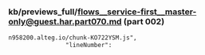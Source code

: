 ### kb/previews_full/flows__service-first__master-only@guest.har.part070.md (part 002)

```md
n958200.alteg.io/chunk-KO722YSM.js",
                "lineNumber":
```

```
